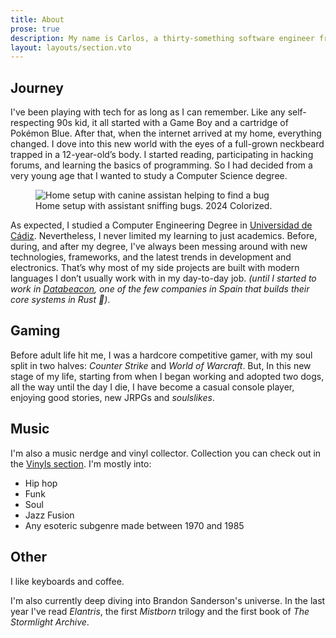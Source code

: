 ```yaml
---
title: About
prose: true
description: My name is Carlos, a thirty-something software engineer from southern Spain.
layout: layouts/section.vto
---
```


## Journey

I've been playing with tech for as long as I can remember. Like any self-respecting 90s kid, it all started with a Game Boy and a cartridge of Pokémon Blue. After that, when the internet arrived at my home, everything changed. I dove into this new world with the eyes of a full-grown neckbeard trapped in a 12-year-old’s body. I started reading, participating in hacking forums, and learning the basics of programming. So I had decided from a very young age that I wanted to study a Computer Science degree.

<figure class="ml-4 float-right">
  <img 
    src="/assets/img/assistant.webp" 
    alt="Home setup with canine assistan helping to find a bug" 
    class="max-w-sm h-auto rounded-full shadow-md"
  >
  <figcaption class="text-center text-gray-500 mt-2 italic text-sm font-display">
    Home setup with assistant sniffing bugs. 2024 Colorized.
  </figcaption>
</figure>

As expected, I studied a Computer Engineering Degree in [Universidad de Cádiz](https://esingenieria.uca.es/). Nevertheless, I never limited my learning to just academics. Before, during, and after my degree, I've always been messing around with new technologies, frameworks, and the latest trends in development and electronics. That’s why most of my side projects are built with modern languages I don’t usually work with in my day-to-day job. _(until I started to work in [Databeacon](https://databeacon.aero), one of the few companies in Spain that builds their core systems in Rust 🦀)_.

## Gaming

Before adult life hit me, I was a hardcore competitive gamer, with my soul split in two halves: _Counter Strike_ and _World of Warcraft_. But, In this new stage of my life, starting from when I began working and adopted two dogs, all the way until the day I die, I have become a casual console player, enjoying good stories, new JRPGs and _soulslikes_.

## Music

I'm also a music nerdge and vinyl collector. Collection you can check out in the [Vinyls section](/vinyl). I'm mostly into:

- Hip hop
- Funk
- Soul
- Jazz Fusion
- Any esoteric subgenre made between 1970 and 1985

## Other

I like keyboards and coffee.

I'm also currently deep diving into Brandon Sanderson's universe. In the last year I've read _Elantris_, the first _Mistborn_ trilogy and the first book of _The Stormlight Archive_.
